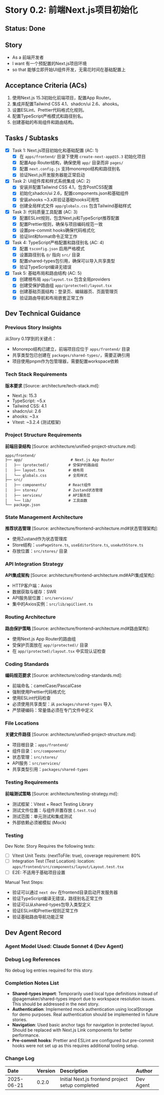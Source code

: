 # Story 0.2: 前端Next.js项目初始化

## Status: Done

## Story

- As a 前端开发者
- I want 有一个预配置的Next.js项目环境
- so that 能够立即开始UI组件开发，无需花时间在基础配置上

## Acceptance Criteria (ACs)

1. 使用Next.js 15.3初始化前端项目，配置App Router。
2. 集成并配置Tailwind CSS 4.1、shadcn/ui 2.6、ahooks。
3. 设置ESLint、Prettier代码格式化规则。
4. 配置TypeScript严格模式和路径别名。
5. 创建基础的布局组件和路由结构。

## Tasks / Subtasks

- [x] Task 1: Next.js项目初始化和基础配置 (AC: 1)
  - [x] 在 `apps/frontend/` 目录下使用 `create-next-app@15.3` 初始化项目
  - [x] 配置App Router结构，确保使用 `app/` 目录而非 `pages/`
  - [x] 配置 `next.config.js` 支持monorepo结构和路径别名
  - [x] 验证Next.js开发服务器能正常启动
- [x] Task 2: UI组件库和样式系统集成 (AC: 2)
  - [x] 安装并配置Tailwind CSS 4.1，包含PostCSS配置
  - [x] 初始化shadcn/ui 2.6，配置components.json和基础组件
  - [x] 安装ahooks ~3.x并验证基础hooks可用性
  - [x] 创建全局样式文件 `app/globals.css` 包含Tailwind基础样式
- [x] Task 3: 代码质量工具配置 (AC: 3)
  - [x] 配置ESLint规则，包含Next.js和TypeScript推荐配置
  - [x] 配置Prettier规则，确保与项目编码规范一致
  - [x] 设置pre-commit hooks确保代码格式化
  - [x] 验证lint和format命令正常工作
- [x] Task 4: TypeScript严格配置和路径别名 (AC: 4)
  - [x] 配置 `tsconfig.json` 启用严格模式
  - [x] 设置路径别名 `@/` 指向 `src/` 目录
  - [x] 配置shared-types包引用，确保可以导入共享类型
  - [x] 验证TypeScript编译无错误
- [x] Task 5: 基础布局和路由结构 (AC: 5)
  - [x] 创建根布局 `app/layout.tsx` 包含全局providers
  - [x] 创建受保护路由组 `app/(protected)/layout.tsx`
  - [x] 创建基础页面结构：登录页、编辑器页、页面管理页
  - [x] 验证路由导航和布局嵌套正常工作

## Dev Technical Guidance

### Previous Story Insights
从Story 0.1学到的关键点：
- Monorepo结构已建立，前端项目应位于 `apps/frontend/` 目录
- 共享类型包已创建在 `packages/shared-types/`，需要正确引用
- 项目使用pnpm作为包管理器，需要配置workspace依赖

### Tech Stack Requirements
**版本要求** [Source: architecture/tech-stack.md]:
- Next.js: 15.3
- TypeScript: ~5.x
- Tailwind CSS: 4.1  
- shadcn/ui: 2.6
- ahooks: ~3.x
- Vitest: ~3.2.4 (测试框架)

### Project Structure Requirements
**前端目录结构** [Source: architecture/unified-project-structure.md]:
```
apps/frontend/
├── app/                      # Next.js App Router
│   ├── (protected)/         # 受保护的路由组
│   ├── layout.tsx           # 根布局
│   └── globals.css          # 全局样式
├── src/
│   ├── components/          # React组件
│   ├── stores/              # Zustand状态管理
│   ├── services/            # API服务层
│   └── lib/                 # 工具函数
└── package.json
```

### State Management Architecture
**推荐状态管理** [Source: architecture/frontend-architecture.md#状态管理架构]:
- 使用Zustand作为状态管理库
- Store结构：`usePageStore.ts`, `useEditorStore.ts`, `useAuthStore.ts`
- 存放位置：`src/stores/` 目录

### API Integration Strategy
**API集成架构** [Source: architecture/frontend-architecture.md#API集成架构]:
- HTTP客户端：Axios
- 数据获取与缓存：SWR
- API服务层位置：`src/services/`
- 集中的Axios实例：`src/lib/apiClient.ts`

### Routing Architecture
**路由保护策略** [Source: architecture/frontend-architecture.md#路由架构]:
- 使用Next.js App Router的路由组
- 受保护页面放在 `app/(protected)/` 目录
- 在 `app/(protected)/layout.tsx` 中实现认证检查

### Coding Standards
**编码规范要求** [Source: architecture/coding-standards.md]:
- 前端命名：camelCase/PascalCase
- 强制使用Prettier代码格式化
- 使用ESLint代码检查
- 必须使用共享类型：从 `packages/shared-types` 导入
- 严禁硬编码：常量值必须在专门文件中定义

### File Locations
**关键文件路径** [Source: architecture/unified-project-structure.md]:
- 项目根目录：`apps/frontend/`
- 组件目录：`src/components/`
- 状态管理：`src/stores/`
- API服务：`src/services/`
- 共享类型引用：`packages/shared-types`

### Testing Requirements
**前端测试策略** [Source: architecture/testing-strategy.md]:
- 测试框架：Vitest + React Testing Library
- 测试文件位置：与组件并置存放 (`.test.tsx`)
- 测试范围：单元测试和集成测试
- 外部依赖必须被模拟 (Mock)

### Testing

Dev Note: Story Requires the following tests:

- [ ] Vitest Unit Tests: (nextToFile: true), coverage requirement: 80%
- [ ] Integration Test (Test Location): location: `apps/frontend/src/components/layout/Layout.test.tsx`
- [ ] E2E: 不适用于基础项目设置

Manual Test Steps:
- 验证可以通过 `next dev` 在frontend目录启动开发服务器
- 验证TypeScript编译无错误，路径别名正常工作
- 验证可以从shared-types包导入类型定义
- 验证ESLint和Prettier规则正常工作
- 验证基础路由导航功能正常

## Dev Agent Record

### Agent Model Used: Claude Sonnet 4 (Dev Agent)

### Debug Log References

No debug log entries required for this story.

### Completion Notes List

- **Shared-types import**: Temporarily used local type definitions instead of @pagemaker/shared-types import due to workspace resolution issues. This should be addressed in the next story.
- **Authentication**: Implemented mock authentication using localStorage for demo purposes. Real authentication should be implemented in future stories.
- **Navigation**: Used basic anchor tags for navigation in protected layout. Should be replaced with Next.js Link components for better performance.
- **Pre-commit hooks**: Prettier and ESLint are configured but pre-commit hooks were not set up as this requires additional tooling setup.

### Change Log

| Date | Version | Description | Author |
| :--- | :------ | :---------- | :----- |
| 2025-06-21 | 0.2.0 | Initial Next.js frontend project setup completed | Dev Agent |